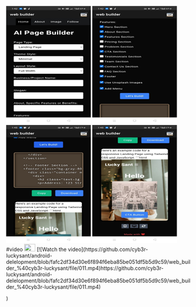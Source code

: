 <img src="https://github.com/cyb3r-luckysant/android-delelopment/blob/8b6cbecf4d9fb50349b97445adc561e4bb6f0905/web_builder_%40cyb3r-luckysant/file/1.jpg" width="230" height="320">
<img src="https://github.com/cyb3r-luckysant/android-delelopment/blob/9f837f756dc5c47edccb79ea36fde480c134d2fa/web_builder_%40cyb3r-luckysant/file/3.jpg" width="230" height="320">
<img src="https://github.com/cyb3r-luckysant/android-delelopment/blob/9f837f756dc5c47edccb79ea36fde480c134d2fa/web_builder_%40cyb3r-luckysant/file/4.jpg" width="230" height="320">
<img src="https://github.com/cyb3r-luckysant/android-delelopment/blob/9f837f756dc5c47edccb79ea36fde480c134d2fa/web_builder_%40cyb3r-luckysant/file/5.jpg" width="230" height="320">
#video
<img src="" width="30" height="20">
[![Watch the video](https://github.com/cyb3r-luckysant/android-delelopment/blob/fafc2df34d30e6f894f6eba85be051df5b5d9c59/web_builder_%40cyb3r-luckysant/file/011.mp4)https://github.com/cyb3r-luckysant/android-delelopment/blob/fafc2df34d30e6f894f6eba85be051df5b5d9c59/web_builder_%40cyb3r-luckysant/file/011.mp4)

)

